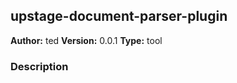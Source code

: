 ## upstage-document-parser-plugin

**Author:** ted
**Version:** 0.0.1
**Type:** tool

### Description




